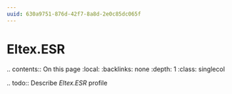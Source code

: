 ```yaml
---
uuid: 630a9751-876d-42f7-8a8d-2e0c85dc065f
---
```



# Eltex.ESR

.. contents:: On this page
    :local:
    :backlinks: none
    :depth: 1
    :class: singlecol

.. todo::
    Describe *Eltex.ESR* profile

